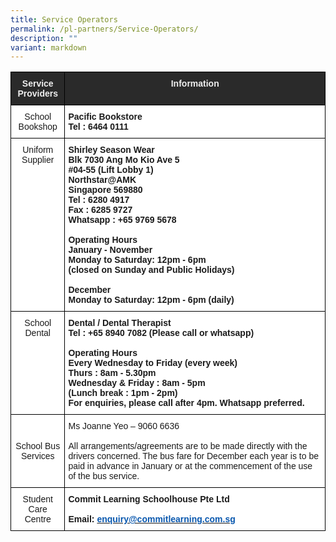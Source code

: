 ```yaml
---
title: Service Operators
permalink: /pl-partners/Service-Operators/
description: ""
variant: markdown
---
```

<style type="text/css">
.tg  {border-collapse:collapse;border-spacing:0;}
.tg td{border-color:black;border-style:solid;border-width:1px;font-family:Arial, sans-serif;font-size:14px;
  overflow:hidden;padding:10px 5px;word-break:normal;}
.tg th{border-color:black;border-style:solid;border-width:1px;font-family:Arial, sans-serif;font-size:14px;
  font-weight:normal;overflow:hidden;padding:10px 5px;word-break:normal;}
.tg .tg-lsrr{background-color:#FFF;font-style:italic;text-align:center;vertical-align:middle}
.tg .tg-8hqj{background-color:#2A2A2A;color:#EEE;font-weight:bold;text-align:center;vertical-align:top}
.tg .tg-7yig{background-color:#FFF;text-align:center;vertical-align:top}
.tg .tg-dgl5{background-color:#FFF;font-weight:bold;text-align:left;vertical-align:top}
.tg .tg-ktyi{background-color:#FFF;text-align:left;vertical-align:top}
</style>
<table class="tg">
<thead>
  <tr>
    <th class="tg-8hqj"><span style="font-style:normal">Service Providers</span></th>
    <th class="tg-8hqj"><span style="font-style:normal">Information</span></th>
  </tr>
</thead>
<tbody>
  <tr>
    <td class="tg-7yig"><span style="font-style:normal">School Bookshop</span>   </td>
    <td class="tg-dgl5">Pacific Bookstore<br><span style="font-style:normal">Tel : 6464 0111</span></td>
  </tr>
  <tr>
    <td class="tg-7yig"><span style="font-style:normal">Uniform Supplier</span></td>
    <td class="tg-dgl5"><span style="font-style:normal">Shirley Season Wear</span><br><span style="font-style:normal">Blk 7030 Ang Mo Kio Ave 5</span><br><span style="font-style:normal">#04-55 (Lift Lobby 1)</span><br><span style="font-style:normal">Northstar@AMK</span><br><span style="font-style:normal">Singapore 569880</span><br><span style="font-style:normal">Tel : 6280 4917</span><br><span style="font-style:normal">Fax : 6285 9727</span><br><span style="font-style:normal">Whatsapp : +65 9769 5678</span><br><br><span style="font-style:normal">Operating Hours</span><br><span style="font-style:normal">January - November</span><br><span style="font-style:normal">Monday to Saturday: 12pm - 6pm</span><br><span style="font-style:normal">(closed on Sunday and Public Holidays)</span><br><br><span style="font-style:normal">December</span><br><span style="font-style:normal">Monday to Saturday: 12pm - 6pm (daily)</span><br></td>
  </tr>
  <tr>
    <td class="tg-7yig"><span style="font-style:normal">School Dental</span> </td>
    <td class="tg-dgl5"><span style="font-style:normal">Dental / Dental Therapist</span><br><span style="font-style:normal">Tel : +65 8940 7082 (Please call or whatsapp)</span><br><br><span style="font-style:normal">Operating Hours</span><br><span style="font-style:normal">Every Wednesday to Friday (every week)</span><span style="font-style:normal">        <!-- /\* Font Definitions \*/ @font-face {font-family:"Cambria Math"; panose-1:2 4 5 3 5 4 6 3 2 4; mso-font-charset:0; mso-generic-font-family:roman; mso-font-pitch:variable; mso-font-signature:3 0 0 0 1 0;} @font-face {font-family:DengXian; panose-1:2 1 6 0 3 1 1 1 1 1; mso-font-alt:等线; mso-font-charset:134; mso-generic-font-family:auto; mso-font-pitch:variable; mso-font-signature:-1610612033 953122042 22 0 262159 0;} @font-face {font-family:Calibri; panose-1:2 15 5 2 2 2 4 3 2 4; mso-font-charset:0; mso-generic-font-family:swiss; mso-font-pitch:variable; mso-font-signature:-469750017 -1073732485 9 0 511 0;} @font-face {font-family:"\\@DengXian"; panose-1:2 1 6 0 3 1 1 1 1 1; mso-font-charset:134; mso-generic-font-family:auto; mso-font-pitch:variable; mso-font-signature:-1610612033 953122042 22 0 262159 0;} /\* Style Definitions \*/ p.MsoNormal, li.MsoNormal, div.MsoNormal {mso-style-unhide:no; mso-style-qformat:yes; mso-style-parent:""; margin:0in; mso-pagination:widow-orphan; font-size:11.0pt; font-family:"Calibri",sans-serif; mso-fareast-font-family:DengXian; mso-fareast-theme-font:minor-fareast;} a:link, span.MsoHyperlink {mso-style-noshow:yes; mso-style-priority:99; color:#0563C1; text-decoration:underline; text-underline:single;} a:visited, span.MsoHyperlinkFollowed {mso-style-noshow:yes; mso-style-priority:99; color:#954F72; mso-themecolor:followedhyperlink; text-decoration:underline; text-underline:single;} p {mso-style-noshow:yes; mso-style-priority:99; mso-margin-top-alt:auto; margin-right:0in; mso-margin-bottom-alt:auto; margin-left:0in; mso-pagination:widow-orphan; font-size:11.0pt; font-family:"Calibri",sans-serif; mso-fareast-font-family:DengXian; mso-fareast-theme-font:minor-fareast;} .MsoChpDefault {mso-style-type:export-only; mso-default-props:yes; font-family:"Calibri",sans-serif; mso-ascii-font-family:Calibri; mso-ascii-theme-font:minor-latin; mso-fareast-font-family:DengXian; mso-fareast-theme-font:minor-fareast; mso-hansi-font-family:Calibri; mso-hansi-theme-font:minor-latin; mso-bidi-font-family:Latha; mso-bidi-theme-font:minor-bidi;} .MsoPapDefault {mso-style-type:export-only; margin-bottom:8.0pt; line-height:107%;} @page WordSection1 {size:8.5in 11.0in; margin:1.0in 1.0in 1.0in 1.0in; mso-header-margin:.5in; mso-footer-margin:.5in; mso-paper-source:0;} div.WordSection1 {page:WordSection1;} /\* List Definitions \*/ @list l0 {mso-list-id:1271742461; mso-list-type:hybrid; mso-list-template-ids:-2132914332 -1017209404 1208549401 1208549403 67698689 1208549401 1208549403 1208549391 1208549401 1208549403;} @list l0:level1 {mso-level-start-at:3; mso-level-tab-stop:none; mso-level-number-position:left; margin-left:.25in; text-indent:-.25in;} @list l0:level2 {mso-level-number-format:alpha-lower; mso-level-tab-stop:none; mso-level-number-position:left; text-indent:-.25in;} @list l0:level3 {mso-level-number-format:roman-lower; mso-level-tab-stop:none; mso-level-number-position:right; text-indent:-9.0pt;} @list l0:level4 {mso-level-number-format:bullet; mso-level-text:; mso-level-tab-stop:none; mso-level-number-position:left; text-indent:-.25in; font-family:Symbol;} @list l0:level5 {mso-level-number-format:alpha-lower; mso-level-tab-stop:none; mso-level-number-position:left; text-indent:-.25in;} @list l0:level6 {mso-level-number-format:roman-lower; mso-level-tab-stop:none; mso-level-number-position:right; text-indent:-9.0pt;} @list l0:level7 {mso-level-tab-stop:none; mso-level-number-position:left; text-indent:-.25in;} @list l0:level8 {mso-level-number-format:alpha-lower; mso-level-tab-stop:none; mso-level-number-position:left; text-indent:-.25in;} @list l0:level9 {mso-level-number-format:roman-lower; mso-level-tab-stop:none; mso-level-number-position:right; text-indent:-9.0pt;} ol {margin-bottom:0in;} ul {margin-bottom:0in;} -->
</span><br><span style="font-style:normal">Thurs : 8am - 5.30pm </span><br><span style="font-style:normal">Wednesday &amp; Friday : 8am - 5pm</span><br><span style="font-style:normal">(Lunch break : 1pm - 2pm)</span><br><span style="font-style:normal">For enquiries, please call after 4pm. Whatsapp preferred.</span></td>
  </tr>
  <tr>
    <td class="tg-lsrr"> <span style="font-style:normal">School Bus Services</span></td>
    <td class="tg-ktyi"><span style="font-style:normal">Ms Joanne Yeo – 9060 6636</span> <br><br><span style="font-style:normal">All arrangements/agreements are to be made directly with the drivers concerned. The bus fare for December each year is to be paid in advance in January or at the commencement of the use of the bus service.</span></td>
  </tr>
  <tr>
    <td class="tg-lsrr"> <span style="font-style:normal">Student Care Centre</span></td>
    <td class="tg-dgl5"><span style="font-style:normal">Commit Learning Schoolhouse Pte Ltd </span><br><br><span style="font-style:normal">Email:</span> <a href="mailto:enquiry@commitlearning.com.sg"><span style="font-weight:600;text-decoration:none;color:#0857AE">enquiry@commitlearning.com.sg</span></a></td>
  </tr>
</tbody>
</table>
